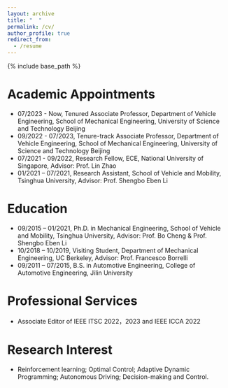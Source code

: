 ```yaml
---
layout: archive
title: "  "
permalink: /cv/
author_profile: true
redirect_from:
  - /resume
---
```


{% include base_path %}

Academic Appointments
======
* 07/2023 - Now, Tenured Associate Professor, Department of Vehicle Engineering, School of Mechanical Engineering, University of Science and Technology Beijing
* 09/2022 - 07/2023, Tenure-track Associate Professor, Department of Vehicle Engineering, School of Mechanical Engineering, University of Science and Technology Beijing
* 07/2021 - 09/2022, Research Fellow, ECE, National University of Singapore, Advisor: Prof. Lin Zhao
* 01/2021 – 07/2021, Research Assistant, School of Vehicle and Mobility, Tsinghua University, Advisor: Prof. Shengbo Eben Li

Education
======
* 09/2015 – 01/2021, Ph.D. in Mechanical Engineering, School of Vehicle and Mobility, Tsinghua University, Advisor: Prof. Bo Cheng & Prof. Shengbo Eben Li
* 10/2018 – 10/2019, Visiting Student, Department of Mechanical Engineering, UC Berkeley, Advisor: Prof. Francesco Borrelli
* 09/2011 – 07/2015, B.S. in Automotive Engineering, College of Automotive Engineering, Jilin University


Professional Services
======
* Associate Editor of IEEE ITSC 2022，2023 and IEEE ICCA 2022


<!-- Publications
======
  <ul>{% for post in site.publications %}
    {% include archive-single-cv.html %}
  {% endfor %}</ul> -->

  
<!-- Teaching
======
  <ul>{% for post in site.teaching %}
    {% include archive-single-cv.html %}
  {% endfor %}</ul> -->
  
Research Interest
======
* Reinforcement learning; Optimal Control; Adaptive Dynamic Programming; Autonomous Driving; Decision-making and Control.
